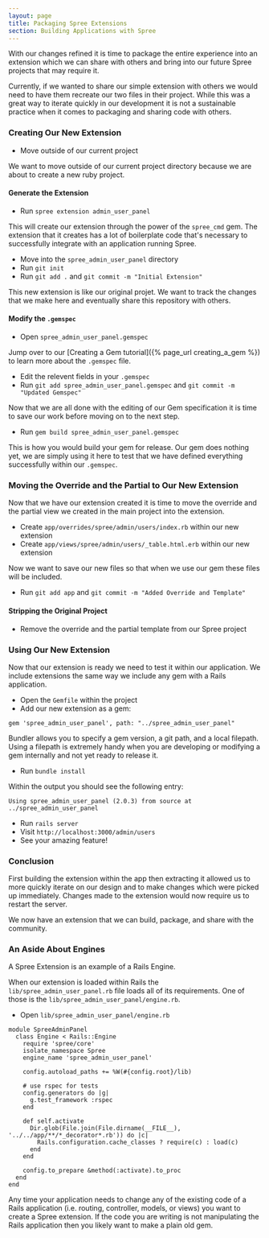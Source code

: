 ```yaml
---
layout: page
title: Packaging Spree Extensions
section: Building Applications with Spree
---
```


With our changes refined it is time to package the entire
experience into an extension which we can share with others and bring into our
future Spree projects that may require it.

Currently, if we wanted to share our simple extension with others we would need
to have them recreate our two files in their project. While this was a great way to iterate quickly
in our development it is not a sustainable practice when it comes to packaging
and sharing code with others.

### Creating Our New Extension

* Move outside of our current project

We want to move outside of our current project directory because we are about to
create a new ruby project.

#### Generate the Extension

* Run `spree extension admin_user_panel`

This will create our extension through the power of the `spree_cmd` gem. The
extension that it creates has a lot of boilerplate code that's necessary to successfully integrate with an application running Spree.

* Move into the `spree_admin_user_panel` directory
* Run `git init`
* Run `git add .` and `git commit -m "Initial Extension"`

This new extension is like our original projet. We want to track the changes
that we make here and eventually share this repository with others.

#### Modify the `.gemspec`

* Open `spree_admin_user_panel.gemspec`

Jump over to our [Creating a Gem tutorial]({% page_url creating_a_gem %}) to learn more about the `.gemspec` file.

* Edit the relevent fields in your `.gemspec`
* Run `git add spree_admin_user_panel.gemspec` and
  `git commit -m "Updated Gemspec"`

Now that we are all done with the editing of our Gem specification it is time
to save our work before moving on to the next step.

* Run `gem build spree_admin_user_panel.gemspec`

This is how you would build your gem for release. Our gem does nothing yet, we are simply using it here to test that we have defined
everything successfully within our `.gemspec`.

### Moving the Override and the Partial to Our New Extension

Now that we have our extension created it is time to move the override and
the partial view we created in the main project into the extension.

* Create `app/overrides/spree/admin/users/index.rb` within our new extension
* Create `app/views/spree/admin/users/_table.html.erb` within our new extension

Now we want to save our new files so that when we use our gem these files
will be included.

* Run `git add app` and `git commit -m "Added Override and Template"`

#### Stripping the Original Project

* Remove the override and the partial template from our Spree project

### Using Our New Extension

Now that our extension is ready we need to test it within our application. We
include extensions the same way we include any gem with a Rails application.

* Open the `Gemfile` within the project
* Add our new extension as a gem:

```
gem 'spree_admin_user_panel', path: "../spree_admin_user_panel"
```

Bundler allows you to specify a gem version, a git path, and a local filepath.
Using a filepath is extremely handy when you are developing or modifying a gem
internally and not yet ready to release it.

* Run `bundle install`

Within the output you should see the following entry:

```
Using spree_admin_user_panel (2.0.3) from source at ../spree_admin_user_panel
```

* Run `rails server`
* Visit `http://localhost:3000/admin/users`
* See your amazing feature!

### Conclusion

First building the extension within the app then extracting it allowed us to more quickly iterate on our design and to make changes which were picked up immediately. Changes made to the
extension would now require us to restart the server.

We now have an extension that we can build, package, and share with the
community.

### An Aside About Engines

A Spree Extension is an example of a Rails Engine.

When our extension is loaded within Rails the `lib/spree_admin_user_panel.rb`
file loads all of its requirements. One of those is the
`lib/spree_admin_user_panel/engine.rb`.

* Open `lib/spree_admin_user_panel/engine.rb`

```
module SpreeAdminPanel
  class Engine < Rails::Engine
    require 'spree/core'
    isolate_namespace Spree
    engine_name 'spree_admin_user_panel'

    config.autoload_paths += %W(#{config.root}/lib)

    # use rspec for tests
    config.generators do |g|
      g.test_framework :rspec
    end

    def self.activate
      Dir.glob(File.join(File.dirname(__FILE__), '../../app/**/*_decorator*.rb')) do |c|
        Rails.configuration.cache_classes ? require(c) : load(c)
      end
    end

    config.to_prepare &method(:activate).to_proc
  end
end
```

Any time your application needs to change any of the existing code of a Rails
application (i.e. routing, controller, models, or views) you want to 
create a Spree extension. If the code you are writing is not manipulating
the Rails application then you likely want to make a plain old gem.